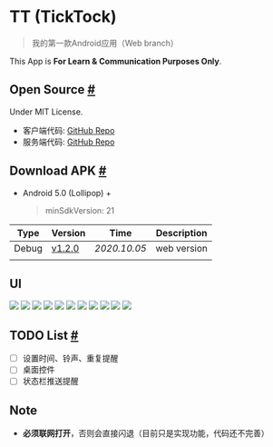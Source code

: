 # TT (TickTock)
> 我的第一款Android应用（Web branch）

This App is **For Learn & Communication Purposes Only**.

## Open Source [#](#)
Under MIT License.
- 客户端代码: [GitHub Repo](https://github.com/githubzjm/TT)
- 服务端代码: [GitHub Repo](https://github.com/githubzjm/TT/tree/web/tt-server)

## Download APK [#](#)
- Android 5.0 (Lollipop) +
    > minSdkVersion: 21

|Type|Version|Time|Description|
|--|--|--|--|
|Debug|[v1.2.0](http://www.zjmpage.com/TT/TT_debug1.2.0.apk)|*2020.10.05*|web version|
|||

## UI
<img src="./img/00.jpg"/>
<img src="./img/01.jpg"/>
<img src="./img/1.jpg"/>
<img src="./img/2.jpg"/>
<img src="./img/3.jpg"/>
<img src="./img/4.jpg"/>
<img src="./img/5.jpg"/>
<img src="./img/6.jpg"/>
<img src="./img/7.jpg"/>
<img src="./img/8.jpg"/>
<img src="./img/9.jpg"/>

## TODO List [#](#)
- [ ] 设置时间、铃声、重复提醒
- [ ] 桌面控件
- [ ] 状态栏推送提醒

## Note
- **必须联网打开**，否则会直接闪退（目前只是实现功能，代码还不完善）